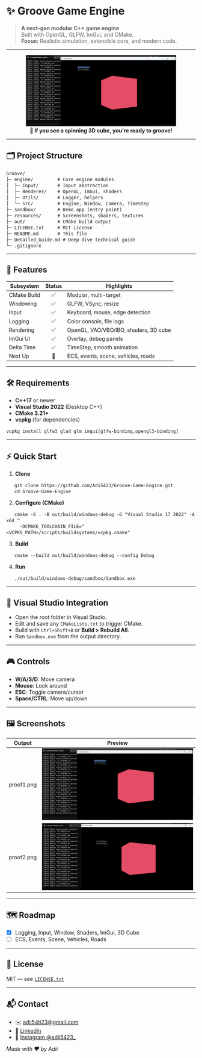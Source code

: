 ﻿# ✨ Groove Game Engine

> **A next-gen modular C++ game engine**  
> Built with OpenGL, GLFW, ImGui, and CMake.  
> **Focus:** Realistic simulation, extensible core, and modern code.

---

<div align="center">
  <img src="resources/proof1.png" width="400" alt="Groove Engine Screenshot" />
  <br>
  <b>🚦 If you see a spinning 3D cube, you're ready to groove!</b>
</div>

---

## 🗂️ Project Structure

```text
Groove/
├─ engine/         # Core engine modules
│  ├─ Input/       # Input abstraction
│  ├─ Renderer/    # OpenGL, ImGui, shaders
│  ├─ Utils/       # Logger, helpers
│  └─ src/         # Engine, Window, Camera, TimeStep
├─ sandbox/        # Demo app (entry point)
├─ resources/      # Screenshots, shaders, textures
├─ out/            # CMake build output
├─ LICENSE.txt     # MIT License
├─ README.md       # This file
├─ Detailed_Guide.md # Deep-dive technical guide
└─ .gitignore
```

---

## 🚀 Features

| Subsystem         | Status | Highlights                                 |
|-------------------|:------:|--------------------------------------------|
| CMake Build       |   ✅   | Modular, multi-target                      |
| Windowing         |   ✅   | GLFW, VSync, resize                        |
| Input             |   ✅   | Keyboard, mouse, edge detection            |
| Logging           |   ✅   | Color console, file logs                   |
| Rendering         |   ✅   | OpenGL, VAO/VBO/IBO, shaders, 3D cube      |
| ImGui UI          |   ✅   | Overlay, debug panels                      |
| Delta Time        |   ✅   | TimeStep, smooth animation                 |
| Next Up           |   🔲   | ECS, events, scene, vehicles, roads        |

---

## 🛠️ Requirements

- **C++17** or newer
- **Visual Studio 2022** (Desktop C++)
- **CMake 3.21+**
- **vcpkg** (for dependencies)

```
vcpkg install glfw3 glad glm imgui[glfw-binding,opengl3-binding]
```

---

## ⚡ Quick Start

1. **Clone**
```
   git clone https://github.com/Adi5423/Groove-Game-Engine.git
   cd Groove-Game-Engine
```

2. **Configure (CMake)**
```
   cmake -S . -B out/build/windows-debug -G "Visual Studio 17 2022" -A x64 ^
     -DCMAKE_TOOLCHAIN_FILE="<VCPKG_PATH>/scripts/buildsystems/vcpkg.cmake"
```

3. **Build**
```
   cmake --build out/build/windows-debug --config Debug
```

4. **Run**
```
   ./out/build/windows-debug/sandbox/Sandbox.exe

```

---

## 🧩 Visual Studio Integration

- Open the root folder in Visual Studio.
- Edit and save any `CMakeLists.txt` to trigger CMake.
- Build with `Ctrl+Shift+B` or __Build > Rebuild All__.
- Run `Sandbox.exe` from the output directory.

---

## 🎮 Controls

- **W/A/S/D**: Move camera
- **Mouse**: Look around
- **ESC**: Toggle camera/cursor
- **Space/CTRL**: Move up/down

---

## 🖼️ Screenshots

| Output         | Preview                         |
|----------------|---------------------------------|
| proof1.png     | ![proof1](resources/proof1.png) |
| proof2.png  | ![proof2](resources/proof2.png) |

---

## 🗺️ Roadmap

- [x] Logging, Input, Window, Shaders, ImGui, 3D Cube
- [ ] ECS, Events, Scene, Vehicles, Roads

---

## 📜 License

MIT — see [`LICENSE.txt`](LICENSE.txt)

---

## 📬 Contact

- ✉️ [adii54ti23@gmail.com](mailto:adii54ti23@gmail.com)
- 💼 [LinkedIn](https://www.linkedin.com/in/aditya-tiwari-141731329/)
- 📸 [Instagram @adii5423_](https://www.instagram.com/adii5423_)

_Made with ❤️ by Adii_
